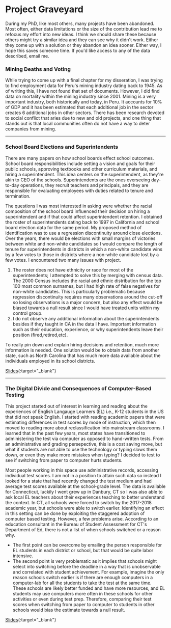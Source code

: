 # Project Graveyard
During my PhD, like most others, many projects have been abandoned. Most often, either data limitations or the size of the contribution lead me to refocus my effort into new ideas. I think we should share these because others might try a similar idea and they can see why it didn't work. Either they come up with a solution or they abandon an idea sooner. Either way, I hope this saves someone time. If you'd like access to any of the data described, email me. 

### Mining Deaths and Voting 
While trying to come up with a final chapter for my disseration, I was trying to find employment data for Peru's mining industry dating back to 1945. As of writing this, I have not found that set of documents. However, I did find data on mortality within the mining industry since 2001. Mining is a very important industry, both historically and today, in Peru. It accounts for 10% of GDP and it has been estimated that each additional job in the sector creates 6 additional jobs in other sectors. There has been research devoted to social conflict that aries due to new and old projects, and one thing that stands out is that local communities often do not have a way to deter companies from mining. 

---

### School Board Elections and Superintendents
There are many papers on how school boards effect school outcomes. School board responsibilities include setting a vision and goals for their public schools, approving textbooks and other curriculum materials, and hiring a superintendent. This idea centers on the superintendent, as they're akin to CEO of the schools. Superintendents are the ones overseeing day-to-day operations, they recruit teachers and principals, and they are responsible for evaluating employees with duties related to tenure and termination. 

The questions I was most interested in asking were whether the racial composition of the school board influenced their decision on hiring a superintendent and if that could affect superintendent retention. I obtained the roster of superintendents dating back to 1997 in California and school board election data for the same period. My proposed method of identification was to use a regression discontinuity around close elections. Over the years, there would be elections with small margins of victories between white and non-white candidates so I would compare the length of tenure for superintendents in districts in which a non-white candidate wins by a few votes to those in districts where a non-white candidate lost by a few votes. I encountered two many issues with project.

1. The roster does not have ethnicity or race for most of the superintendents; I attempted to solve this by merging with census data. The 2000 Census includes the racial and ethnic distribution for the top 100 most common surnames, but I had high rate of false negatives for non-white candidates. This is particularly problematic because regression discontinuity requires many observations around the cut-off so losing observations is a major concern, but also any effect would be biased towards a null result since I would have treated units within my control group. 
2. I do not observe any additional information about the superintendents besides if they taught in CA in the data I have. Important information such as their education, experience, or why superintendents leave their position (fired,retired,etc).

To really pin down and explain hiring decisions and retention, much more information is needed. One solution would be to obtain data from another state, such as North Carolina that has much more data available about the individuals employed in its school districts. 

 [Slides](https://drive.google.com/file/d/1EyU29A9BA5E-_4G_vkFu5Z0XrgmvsLEJ/view?usp=sharing?){:target="_blank"}
 
---

### The Digital Divide and Consequences of Computer-Based Testing
This project started out of interest in learning and reading about the experiences of English Langauge Learners (EL) i.e., K-12 students in the US that did not speak English. I started with reading academic papers that were estimating differences in test scores by mode of instruction, which then moved to reading more about reclassification into mainstream classrooms. I learned that in the past few years, most states have transitioned to administering the test via computer as opposed to hand-written tests. From an administrative and grading persepective, this is a cost saving move, but what if students are not able to use the technology or typing slows them down, or even they make more mistakes when typing? I decided to test to see if switching from paper to computer hurts students. 

Most people working in this space use administrative records, accessing individual test scores. I am not in a position to attain such data so instead I looked for a state that had recently changed the test medium and had average test scores available at the school-grade level. The data is available for Connecticut, luckily I went grew up in Danbury, CT so I was also able to ask local EL teachers about their experiences teaching to better understand the context. In CT, all schools were forced to switch by the 2017-2018 academic year, but schools were able to switch earlier. Identifying an effect in this setting can be done by exploiting the staggered adoption of computer based testing. However, a few problems arise. According to an education consultant in the Bureau of Student Assessment for CT's Department of Ed, there is not a list of when schools switched or a reason why.

* The first point can be overcome by emailing the person responsible for EL students in each district or school, but that would be quite labor intensive.
* The second point is very problematic as it implies that schools might select into switching before the deadline in a way that is unobservable and correlated with student achievement. For example, imagine the only reason schools switch earlier is if there are enough computers in a computer-lab for all the students to take the test at the same time. These schools are likely better funded and have more resources, and EL students may use computers more often in these schools for other activities or even during test prep. Therefore, comparing their test scores when switching from paper to computer to students in other schools would bias the estimate towards a null result. 

[Slides](https://drive.google.com/file/d/1dadyKR3FuzQR4HTd1PwVcbCzxcLxCFli/view?usp=sharing?){:target="_blank"}
